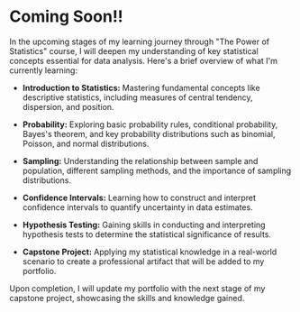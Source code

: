 # Coming Soon!!

In the upcoming stages of my learning journey through "The Power of Statistics" course, I will deepen my understanding of key statistical concepts essential for data analysis. Here's a brief overview of what I'm currently learning:

* **Introduction to Statistics:** Mastering fundamental concepts like descriptive statistics, including measures of central tendency, dispersion, and position.

* **Probability:** Exploring basic probability rules, conditional probability, Bayes's theorem, and key probability distributions such as binomial, Poisson, and normal distributions.

* **Sampling:** Understanding the relationship between sample and population, different sampling methods, and the importance of sampling distributions.

* **Confidence Intervals:** Learning how to construct and interpret confidence intervals to quantify uncertainty in data estimates.

* **Hypothesis Testing:** Gaining skills in conducting and interpreting hypothesis tests to determine the statistical significance of results.

* **Capstone Project:** Applying my statistical knowledge in a real-world scenario to create a professional artifact that will be added to my portfolio.

Upon completion, I will update my portfolio with the next stage of my capstone project, showcasing the skills and knowledge gained.
